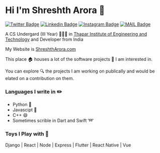 # Hi I'm Shreshth Arora :rocket:

[![Twitter Badge](https://img.shields.io/badge/-@AroraShreshth-1ca0f1?style=flat-square&labelColor=1ca0f1&logo=twitter&logoColor=white&link=https://twitter.com/AroraShreshth)](https://twitter.com/AroraShreshth) [![Linkedin Badge](https://img.shields.io/badge/-ShreshthArora-blue?style=flat-square&logo=Linkedin&logoColor=white&link=https://www.linkedin.com/in/ShreshthArora/)](https://www.linkedin.com/in/ShreshthArora/) [![Instagram Badge](https://img.shields.io/badge/-@AroraShreshth-03a57a?style=flat-square&labelColor=white&logo=Instagram&link=https://instagram.com/AroraShreshth/)](https://instagram.com/AroraShreshth)
[![MAIL Badge](https://img.shields.io/badge/-hey@shreshtharora.co-c14438?style=flat-square&logo=Gmail&logoColor=white&link=mailto:hey@shreshtharora.co)](mailto:hey@shreshtharora.co)

A CS Undergard (III Year) 👨🏻‍💻 in [Thapar Institute of Engineering and Technology](https://thapar.edu) and Developer from India

My Website is [ShreshthArora.com](https://shreshtharora.com)

This place :house: houses a lot of the software projects :telescope: I am interested in.

You can explore :mag: the projects I am working on publically and would be elated on a contribution on them.

### Languages I write in :pencil2:

- Python :snake:
- Javascipt :eyes:
- C++ :smile:
- Sometimes scrible in Dart and Swift :loop:

### Toys I Play with :flashlight:

Django | React | Node | Express | Flutter | React Native | Vue
